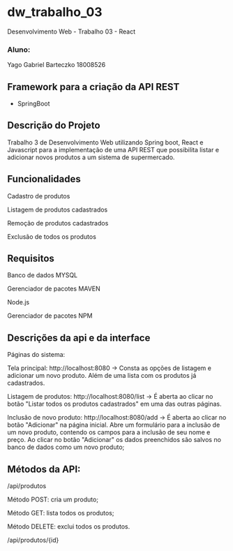 # dw_trabalho_03

Desenvolvimento Web - Trabalho 03 - React
### Aluno: 
  Yago Gabriel Barteczko 18008526

 
## Framework para a criação da API REST

  - SpringBoot
 
## Descrição do Projeto
  Trabalho 3 de Desenvolvimento Web utilizando Spring boot, React e Javascript para a implementação de uma API REST que possibilita listar e adicionar novos produtos a um sistema de supermercado.

## Funcionalidades
 Cadastro de produtos
 
 Listagem de produtos cadastrados
 
 Remoção de produtos cadastrados
 
 Exclusão de todos os produtos
 
## Requisitos
  Banco de dados MYSQL
  
  Gerenciador de pacotes MAVEN
  
  Node.js
  
  Gerenciador de pacotes NPM
  

## Descrições da api e da interface
  Páginas do sistema:

  Tela principal: http://localhost:8080 -> Consta as opções de listagem e adicionar um novo produto. Além de uma lista com os produtos já cadastrados.

  Listagem de produtos: http://localhost:8080/list -> É aberta ao clicar no botão "Listar todos os produtos cadastrados" em uma das outras páginas.

  Inclusão de novo produto: http://localhost:8080/add -> É aberta ao clicar no botão "Adicionar" na página inicial. Abre um formulário para a inclusão de um novo produto, contendo os campos para a inclusão de seu nome e preço. Ao clicar no botão "Adicionar" os dados preenchidos são salvos no banco de dados como um novo produto;

## Métodos da API:

  /api/produtos
  
  Método POST: cria um produto;
  
  Método GET: lista todos os produtos;
  
  Método DELETE: exclui todos os produtos.
  
  /api/produtos/{id}

